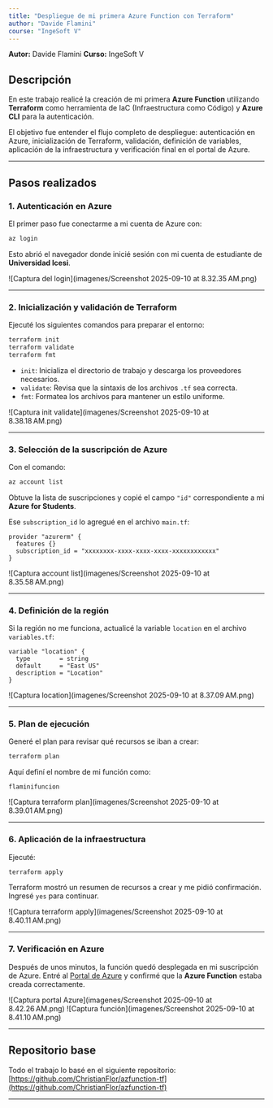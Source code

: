 ```yaml
---
title: "Despliegue de mi primera Azure Function con Terraform"
author: "Davide Flamini"
course: "IngeSoft V"
---
```


**Autor:** Davide Flamini
**Curso:** IngeSoft V

## Descripción

En este trabajo realicé la creación de mi primera **Azure Function** utilizando **Terraform** como herramienta de IaC (Infraestructura como Código) y **Azure CLI** para la autenticación.

El objetivo fue entender el flujo completo de despliegue: autenticación en Azure, inicialización de Terraform, validación, definición de variables, aplicación de la infraestructura y verificación final en el portal de Azure.

---

## Pasos realizados

### 1. Autenticación en Azure

El primer paso fue conectarme a mi cuenta de Azure con:

```bash
az login
```

Esto abrió el navegador donde inicié sesión con mi cuenta de estudiante de **Universidad Icesi**.

![Captura del login](imagenes/Screenshot 2025-09-10 at 8.32.35 AM.png)

---

### 2. Inicialización y validación de Terraform

Ejecuté los siguientes comandos para preparar el entorno:

```bash
terraform init
terraform validate
terraform fmt
```

* `init`: Inicializa el directorio de trabajo y descarga los proveedores necesarios.
* `validate`: Revisa que la sintaxis de los archivos `.tf` sea correcta.
* `fmt`: Formatea los archivos para mantener un estilo uniforme.

![Captura init validate](imagenes/Screenshot 2025-09-10 at 8.38.18 AM.png)

---

### 3. Selección de la suscripción de Azure

Con el comando:

```bash
az account list
```

Obtuve la lista de suscripciones y copié el campo `"id"` correspondiente a mi **Azure for Students**.

Ese `subscription_id` lo agregué en el archivo `main.tf`:

```hcl
provider "azurerm" {
  features {}
  subscription_id = "xxxxxxxx-xxxx-xxxx-xxxx-xxxxxxxxxxxx"
}
```

![Captura account list](imagenes/Screenshot 2025-09-10 at 8.35.58 AM.png)

---

### 4. Definición de la región

Si la región no me funciona, actualicé la variable `location` en el archivo `variables.tf`:

```hcl
variable "location" {
  type        = string
  default     = "East US"
  description = "Location"
}
```

![Captura location](imagenes/Screenshot 2025-09-10 at 8.37.09 AM.png)

---

### 5. Plan de ejecución

Generé el plan para revisar qué recursos se iban a crear:

```bash
terraform plan
```

Aquí definí el nombre de mi función como:

```text
flaminifuncion
```

![Captura terraform plan](imagenes/Screenshot 2025-09-10 at 8.39.01 AM.png)

---

### 6. Aplicación de la infraestructura

Ejecuté:

```bash
terraform apply
```

Terraform mostró un resumen de recursos a crear y me pidió confirmación. Ingresé `yes` para continuar.

![Captura terraform apply](imagenes/Screenshot 2025-09-10 at 8.40.11 AM.png)

---

### 7. Verificación en Azure

Después de unos minutos, la función quedó desplegada en mi suscripción de Azure.
Entré al [Portal de Azure](https://portal.azure.com/) y confirmé que la **Azure Function** estaba creada correctamente.

![Captura portal Azure](imagenes/Screenshot 2025-09-10 at 8.42.26 AM.png)
![Captura función](imagenes/Screenshot 2025-09-10 at 8.41.10 AM.png)

---

## Repositorio base

Todo el trabajo lo basé en el siguiente repositorio:
[https://github.com/ChristianFlor/azfunction-tf](https://github.com/ChristianFlor/azfunction-tf)

---


